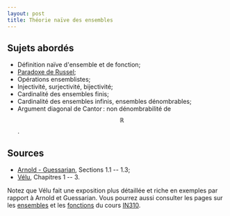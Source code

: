 ```yaml
---
layout: post
title: Théorie naïve des ensembles
---
```


## Sujets abordés

* Définition naïve d'ensemble et de fonction;
* [Paradoxe de Russel](http://fr.wikipedia.org/wiki/Paradoxe_de_Russell);
* Opérations ensemblistes;
* Injectivité, surjectivité, bijectivité;
* Cardinalité des ensembles finis;
* Cardinalité des ensembles infinis, ensembles dénombrables;
* Argument diagonal de Cantor : non dénombrabilité de $$ℝ$$.

## Sources

* [Arnold - Guessarian](../#bibliographie), Sections 1.1 -- 1.3;
* [Vélu](../#bibliographie), Chapitres 1 -- 3.

Notez que Vélu fait une exposition plus détaillée et riche en exemples
par rapport à Arnold et Guessarian. Vous pourrez aussi consulter les
pages sur les [ensembles](http://in310.defeo.lu/Ensemble) et les
[fonctions](http://in310.defeo.lu/Fonction) du cours
[IN310](http://in310.defeo.lu).
